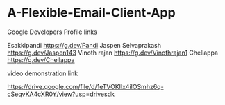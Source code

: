 # A-Flexible-Email-Client-App


Google Developers Profile links

Esakkipandi          https://g.dev/Pandi
Jaspen Selvaprakash  https://g.dev/Jaspen143
Vinoth rajan         https://g.dev/Vinothrajan1
Chellappa            https://g.dev/Chellappa


video demonstration link 

https://drive.google.com/file/d/1eTVOKIlx4ilOSmhz6q-cSeqvKA4cXR0Y/view?usp=drivesdk
